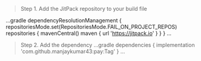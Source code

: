 > Step 1. Add the JitPack repository to your build file

...gradle
dependencyResolutionManagement {
		repositoriesMode.set(RepositoriesMode.FAIL_ON_PROJECT_REPOS)
		repositories {
			mavenCentral()
			maven { url 'https://jitpack.io' }
		}
	}
 ...
 >Step 2. Add the dependency
...gradle
dependencies {
	        implementation 'com.github.manjaykumar43:pay:Tag'
	}
...
